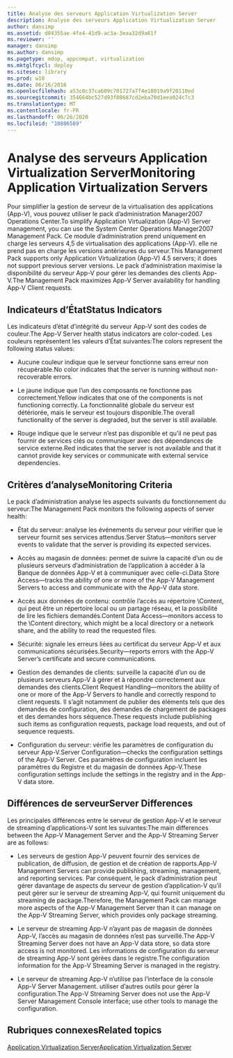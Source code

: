 ```yaml
---
title: Analyse des serveurs Application Virtualization Server
description: Analyse des serveurs Application Virtualization Server
author: dansimp
ms.assetid: d84355ae-4fe4-41d9-ac3a-3eaa32d9a61f
ms.reviewer: ''
manager: dansimp
ms.author: dansimp
ms.pagetype: mdop, appcompat, virtualization
ms.mktglfcycl: deploy
ms.sitesec: library
ms.prod: w10
ms.date: 06/16/2016
ms.openlocfilehash: a53c0c37ca609c701727a7f4e18019a9f20110ed
ms.sourcegitcommit: 354664bc527d93f80687cd2eba70d1eea024c7c3
ms.translationtype: MT
ms.contentlocale: fr-FR
ms.lasthandoff: 06/26/2020
ms.locfileid: "10806589"
---
```

# <span data-ttu-id="d74ff-103">Analyse des serveurs Application Virtualization Server</span><span class="sxs-lookup"><span data-stu-id="d74ff-103">Monitoring Application Virtualization Servers</span></span>


<span data-ttu-id="d74ff-104">Pour simplifier la gestion de serveur de la virtualisation des applications (App-V), vous pouvez utiliser le pack d’administration Manager2007 Operations Center.</span><span class="sxs-lookup"><span data-stu-id="d74ff-104">To simplify Application Virtualization (App-V) Server management, you can use the System Center Operations Manager2007 Management Pack.</span></span> <span data-ttu-id="d74ff-105">Ce module d’administration prend uniquement en charge les serveurs 4,5 de virtualisation des applications (App-V). elle ne prend pas en charge les versions antérieures du serveur.</span><span class="sxs-lookup"><span data-stu-id="d74ff-105">This Management Pack supports only Application Virtualization (App-V) 4.5 servers; it does not support previous server versions.</span></span> <span data-ttu-id="d74ff-106">Le pack d’administration maximise la disponibilité du serveur App-V pour gérer les demandes des clients App-V.</span><span class="sxs-lookup"><span data-stu-id="d74ff-106">The Management Pack maximizes App-V Server availability for handling App-V Client requests.</span></span>

## <span data-ttu-id="d74ff-107">Indicateurs d’État</span><span class="sxs-lookup"><span data-stu-id="d74ff-107">Status Indicators</span></span>


<span data-ttu-id="d74ff-108">Les indicateurs d’état d’intégrité du serveur App-V sont des codes de couleur.</span><span class="sxs-lookup"><span data-stu-id="d74ff-108">The App-V Server health status indicators are color-coded.</span></span> <span data-ttu-id="d74ff-109">Les couleurs représentent les valeurs d’État suivantes:</span><span class="sxs-lookup"><span data-stu-id="d74ff-109">The colors represent the following status values:</span></span>

-   <span data-ttu-id="d74ff-110">Aucune couleur indique que le serveur fonctionne sans erreur non récupérable.</span><span class="sxs-lookup"><span data-stu-id="d74ff-110">No color indicates that the server is running without non-recoverable errors.</span></span>

-   <span data-ttu-id="d74ff-111">Le jaune indique que l’un des composants ne fonctionne pas correctement.</span><span class="sxs-lookup"><span data-stu-id="d74ff-111">Yellow indicates that one of the components is not functioning correctly.</span></span> <span data-ttu-id="d74ff-112">La fonctionnalité globale du serveur est détériorée, mais le serveur est toujours disponible.</span><span class="sxs-lookup"><span data-stu-id="d74ff-112">The overall functionality of the server is degraded, but the server is still available.</span></span>

-   <span data-ttu-id="d74ff-113">Rouge indique que le serveur n’est pas disponible et qu’il ne peut pas fournir de services clés ou communiquer avec des dépendances de service externe.</span><span class="sxs-lookup"><span data-stu-id="d74ff-113">Red indicates that the server is not available and that it cannot provide key services or communicate with external service dependencies.</span></span>

## <span data-ttu-id="d74ff-114">Critères d’analyse</span><span class="sxs-lookup"><span data-stu-id="d74ff-114">Monitoring Criteria</span></span>


<span data-ttu-id="d74ff-115">Le pack d’administration analyse les aspects suivants du fonctionnement du serveur:</span><span class="sxs-lookup"><span data-stu-id="d74ff-115">The Management Pack monitors the following aspects of server health:</span></span>

-   <span data-ttu-id="d74ff-116">État du serveur: analyse les événements du serveur pour vérifier que le serveur fournit ses services attendus.</span><span class="sxs-lookup"><span data-stu-id="d74ff-116">Server Status—monitors server events to validate that the server is providing its expected services.</span></span>

-   <span data-ttu-id="d74ff-117">Accès au magasin de données: permet de suivre la capacité d’un ou de plusieurs serveurs d’administration de l’application à accéder à la Banque de données App-V et à communiquer avec celle-ci.</span><span class="sxs-lookup"><span data-stu-id="d74ff-117">Data Store Access—tracks the ability of one or more of the App-V Management Servers to access and communicate with the App-V data store.</span></span>

-   <span data-ttu-id="d74ff-118">Accès aux données de contenu: contrôle l’accès au répertoire \\Content, qui peut être un répertoire local ou un partage réseau, et la possibilité de lire les fichiers demandés.</span><span class="sxs-lookup"><span data-stu-id="d74ff-118">Content Data Access—monitors access to the \\Content directory, which might be a local directory or a network share, and the ability to read the requested files.</span></span>

-   <span data-ttu-id="d74ff-119">Sécurité: signale les erreurs liées au certificat du serveur App-V et aux communications sécurisées.</span><span class="sxs-lookup"><span data-stu-id="d74ff-119">Security—reports errors with the App-V Server’s certificate and secure communications.</span></span>

-   <span data-ttu-id="d74ff-120">Gestion des demandes de clients: surveille la capacité d’un ou de plusieurs serveurs App-V à gérer et à répondre correctement aux demandes des clients.</span><span class="sxs-lookup"><span data-stu-id="d74ff-120">Client Request Handling—monitors the ability of one or more of the App-V Servers to handle and correctly respond to client requests.</span></span> <span data-ttu-id="d74ff-121">Il s’agit notamment de publier des éléments tels que des demandes de configuration, des demandes de chargement de packages et des demandes hors séquence.</span><span class="sxs-lookup"><span data-stu-id="d74ff-121">These requests include publishing such items as configuration requests, package load requests, and out of sequence requests.</span></span>

-   <span data-ttu-id="d74ff-122">Configuration du serveur: vérifie les paramètres de configuration du serveur App-V.</span><span class="sxs-lookup"><span data-stu-id="d74ff-122">Server Configuration—checks the configuration settings of the App-V Server.</span></span> <span data-ttu-id="d74ff-123">Ces paramètres de configuration incluent les paramètres du Registre et du magasin de données App-V.</span><span class="sxs-lookup"><span data-stu-id="d74ff-123">These configuration settings include the settings in the registry and in the App-V data store.</span></span>

## <span data-ttu-id="d74ff-124">Différences de serveur</span><span class="sxs-lookup"><span data-stu-id="d74ff-124">Server Differences</span></span>


<span data-ttu-id="d74ff-125">Les principales différences entre le serveur de gestion App-V et le serveur de streaming d’applications-V sont les suivantes:</span><span class="sxs-lookup"><span data-stu-id="d74ff-125">The main differences between the App-V Management Server and the App-V Streaming Server are as follows:</span></span>

-   <span data-ttu-id="d74ff-126">Les serveurs de gestion App-V peuvent fournir des services de publication, de diffusion, de gestion et de création de rapports.</span><span class="sxs-lookup"><span data-stu-id="d74ff-126">App-V Management Servers can provide publishing, streaming, management, and reporting services.</span></span> <span data-ttu-id="d74ff-127">Par conséquent, le pack d’administration peut gérer davantage de aspects du serveur de gestion d’application-V qu’il peut gérer sur le serveur de streaming App-V, qui fournit uniquement du streaming de package.</span><span class="sxs-lookup"><span data-stu-id="d74ff-127">Therefore, the Management Pack can manage more aspects of the App-V Management Server than it can manage on the App-V Streaming Server, which provides only package streaming.</span></span>

-   <span data-ttu-id="d74ff-128">Le serveur de streaming App-V n’ayant pas de magasin de données App-V, l’accès au magasin de données n’est pas surveillé.</span><span class="sxs-lookup"><span data-stu-id="d74ff-128">The App-V Streaming Server does not have an App-V data store, so data store access is not monitored.</span></span> <span data-ttu-id="d74ff-129">Les informations de configuration du serveur de streaming App-V sont gérées dans le registre.</span><span class="sxs-lookup"><span data-stu-id="d74ff-129">The configuration information for the App-V Streaming Server is managed in the registry.</span></span>

-   <span data-ttu-id="d74ff-130">Le serveur de streaming App-V n’utilise pas l’interface de la console App-V Server Management. utiliser d’autres outils pour gérer la configuration.</span><span class="sxs-lookup"><span data-stu-id="d74ff-130">The App-V Streaming Server does not use the App-V Server Management Console interface; use other tools to manage the configuration.</span></span>

## <span data-ttu-id="d74ff-131">Rubriques connexes</span><span class="sxs-lookup"><span data-stu-id="d74ff-131">Related topics</span></span>


[<span data-ttu-id="d74ff-132">Application Virtualization Server</span><span class="sxs-lookup"><span data-stu-id="d74ff-132">Application Virtualization Server</span></span>](application-virtualization-server.md)

 

 






